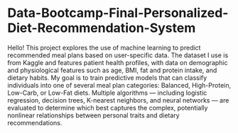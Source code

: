 # Data-Bootcamp-Final-Personalized-Diet-Recommendation-System

Hello! This project explores the use of machine learning to predict recommended meal plans based on user-specific data. The dataset I use is from Kaggle and features patient health profiles, with data on demographic and physiological features such as age, BMI, fat and protein intake, and dietary habits. My goal is to train predictive models that can classify individuals into one of several meal plan categories: Balanced, High-Protein, Low-Carb, or Low-Fat diets. Multiple algorithms — including logistic regression, decision trees, K-nearest neighbors, and neural networks — are evaluated to determine which best captures the complex, potentially nonlinear relationships between personal traits and dietary recommendations.

